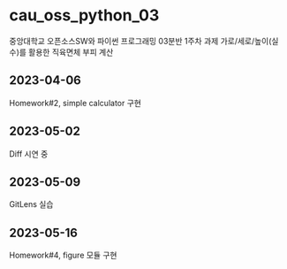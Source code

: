 # cau_oss_python_03
중앙대학교 오픈소스SW와 파이썬 프로그래밍 03분반 1주차 과제
가로/세로/높이(실수)를 활용한 직육면체 부피 계산

## 2023-04-06
Homework#2, simple calculator 구현

## 2023-05-02
Diff 시연 중

## 2023-05-09
GitLens 실습

## 2023-05-16
Homework#4, figure 모듈 구현